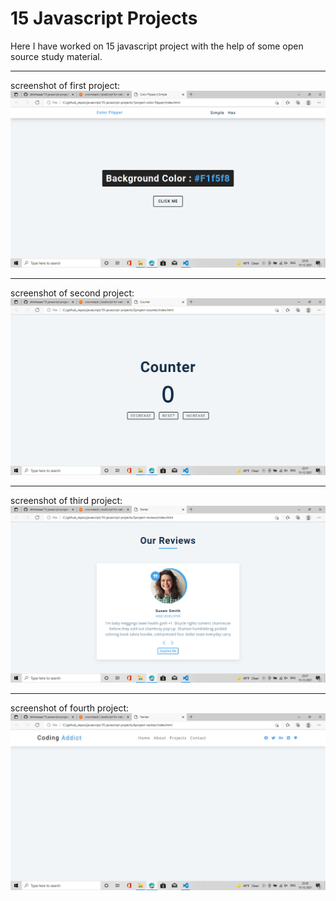 # 15 Javascript Projects

Here I have worked on 15 javascript project with the help of some open source study material.

<hr>
screenshot of first project:
<img src="img/1.png">

<hr>
screenshot of second project:
<img src="img/2.png">

<hr>
screenshot of third project:
<img src="img/3.png">

<hr>
screenshot of fourth project:
<img src="img/4.png">
